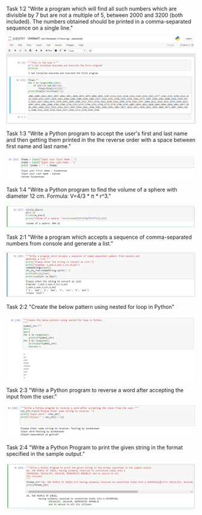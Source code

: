 Task 1:2 
"Write a program which will find all such numbers which are divisible by 7 but are not a multiple
of 5, between 2000 and 3200 (both included). The numbers obtained should be printed in a
comma-separated sequence on a single line."

![image](images/Task_1_2.PNG)

Task 1:3
"Write a Python program to accept the user's first and last name and then getting them printed in
the the reverse order with a space between first name and last name."

![image](images/Task_1_3.PNG)

Task 1:4
"Write a Python program to find the volume of a sphere with diameter 12 cm.
Formula: V=4/3 * π * r^3."

![image](images/Task_1_4_Updated.PNG)

Task 2:1
"Write a program which accepts a sequence of comma-separated numbers from console and
generate a list."

![image](images/Task_2_1.PNG)

Task 2:2
"Create the below pattern using nested for loop in Python"

![image](images/Task_2_2.PNG)

Task 2:3
"Write a Python program to reverse a word after accepting the input from the user."

![image](images/Task_2_3_Updated.PNG)

Task 2:4
"Write a Python Program to print the given string in the format specified in the sample output."

![image](images/Task_2_4.PNG)

